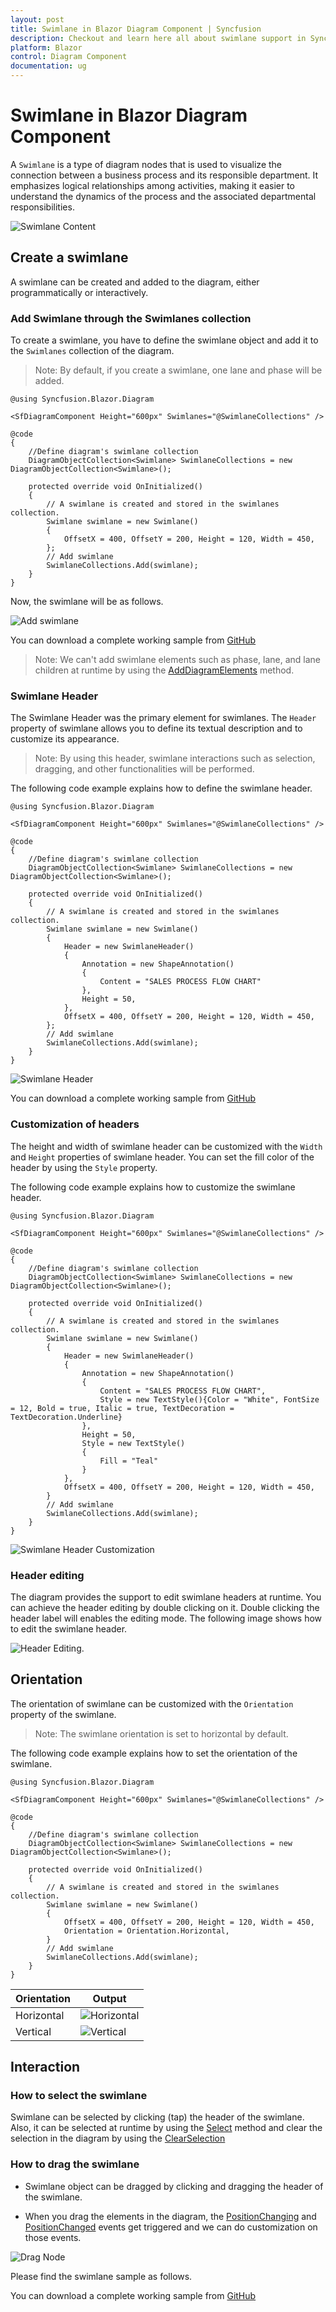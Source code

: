 ```yaml
---
layout: post
title: Swimlane in Blazor Diagram Component | Syncfusion
description: Checkout and learn here all about swimlane support in Syncfusion Blazor Diagram component and much more.
platform: Blazor
control: Diagram Component
documentation: ug
---
```


# Swimlane in Blazor Diagram Component

A `Swimlane` is a type of diagram nodes that is used to visualize the connection between a business process and its responsible department. It emphasizes logical relationships among activities, making it easier to understand the dynamics of the process and the associated departmental responsibilities.

![Swimlane Content](./Swimlane-images/Swimlane_Default.PNG)

## Create a swimlane
A swimlane can be created and added to the diagram, either programmatically or interactively. 

### Add Swimlane through the Swimlanes collection 

To create a swimlane, you have to define the swimlane object and add it to the `Swimlanes` collection of the diagram.

>Note: By default, if you create a swimlane, one lane and phase will be added.

```cshtml
@using Syncfusion.Blazor.Diagram

<SfDiagramComponent Height="600px" Swimlanes="@SwimlaneCollections" />

@code
{
    //Define diagram's swimlane collection
    DiagramObjectCollection<Swimlane> SwimlaneCollections = new DiagramObjectCollection<Swimlane>();

    protected override void OnInitialized()
    {
        // A swimlane is created and stored in the swimlanes collection.
        Swimlane swimlane = new Swimlane()
        {
            OffsetX = 400, OffsetY = 200, Height = 120, Width = 450,
        };
        // Add swimlane
        SwimlaneCollections.Add(swimlane);
    }
}
```

Now, the swimlane will be as follows.

![Add swimlane](Swimlane-images/Swimlane_Empty.PNG)

You can download a complete working sample from [GitHub]()

>Note: We can't add swimlane elements such as phase, lane, and lane children at runtime by using the [AddDiagramElements](https://help.syncfusion.com/cr/blazor/Syncfusion.Blazor.Diagram.SfDiagramComponent.html#Syncfusion_Blazor_Diagram_SfDiagramComponent_AddDiagramElements_Syncfusion_Blazor_Diagram_DiagramObjectCollection_Syncfusion_Blazor_Diagram_NodeBase__) method.

### Swimlane Header

The Swimlane Header was the primary element for swimlanes. The `Header` property of swimlane allows you to define its textual description and to customize its appearance.

>Note: By using this header, swimlane interactions such as selection, dragging, and other functionalities will be performed.

The following code example explains how to define the swimlane header.

```cshtml
@using Syncfusion.Blazor.Diagram

<SfDiagramComponent Height="600px" Swimlanes="@SwimlaneCollections" />

@code
{
    //Define diagram's swimlane collection
    DiagramObjectCollection<Swimlane> SwimlaneCollections = new DiagramObjectCollection<Swimlane>();

    protected override void OnInitialized()
    {
        // A swimlane is created and stored in the swimlanes collection.
        Swimlane swimlane = new Swimlane()
        {
            Header = new SwimlaneHeader()
            {
                Annotation = new ShapeAnnotation()
                {
                    Content = "SALES PROCESS FLOW CHART"
                },
                Height = 50,
            },
            OffsetX = 400, OffsetY = 200, Height = 120, Width = 450,
        };
        // Add swimlane
        SwimlaneCollections.Add(swimlane);
    }
}
``` 

![Swimlane Header](Swimlane-images/Swimlane_Header.PNG)

You can download a complete working sample from [GitHub]()

### Customization of headers

The height and width of swimlane header can be customized with the `Width` and `Height` properties of swimlane header. You can set the fill color of the header by using the `Style` property.

The following code example explains how to customize the swimlane header.

```cshtml
@using Syncfusion.Blazor.Diagram

<SfDiagramComponent Height="600px" Swimlanes="@SwimlaneCollections" />

@code
{
    //Define diagram's swimlane collection
    DiagramObjectCollection<Swimlane> SwimlaneCollections = new DiagramObjectCollection<Swimlane>();

    protected override void OnInitialized()
    {
        // A swimlane is created and stored in the swimlanes collection.
        Swimlane swimlane = new Swimlane()
        {
            Header = new SwimlaneHeader()
            {
                Annotation = new ShapeAnnotation()
                {
                    Content = "SALES PROCESS FLOW CHART",
                    Style = new TextStyle(){Color = "White", FontSize = 12, Bold = true, Italic = true, TextDecoration = TextDecoration.Underline}
                },
                Height = 50,
                Style = new TextStyle()
                {
                    Fill = "Teal"
                }
            },
            OffsetX = 400, OffsetY = 200, Height = 120, Width = 450,
        }
        // Add swimlane
        SwimlaneCollections.Add(swimlane);
    }
}
``` 

![Swimlane Header Customization](Swimlane-images/Swimlane_Header_Customization.PNG)

### Header editing

The diagram provides the support to edit swimlane headers at runtime. You can achieve the header editing by double clicking on it. Double clicking the header label will enables the editing mode.
The following image shows how to edit the swimlane header.

![Header Editing](Swimlane-images/Header_Edit.gif).

## Orientation

The orientation of swimlane can be customized with the `Orientation` property of the swimlane.

>Note: The swimlane orientation is set to horizontal by default.

The following code example explains how to set the orientation of the swimlane.

```cshtml
@using Syncfusion.Blazor.Diagram

<SfDiagramComponent Height="600px" Swimlanes="@SwimlaneCollections" />

@code
{
    //Define diagram's swimlane collection
    DiagramObjectCollection<Swimlane> SwimlaneCollections = new DiagramObjectCollection<Swimlane>();

    protected override void OnInitialized()
    {
        // A swimlane is created and stored in the swimlanes collection.
        Swimlane swimlane = new Swimlane()
        {
            OffsetX = 400, OffsetY = 200, Height = 120, Width = 450, 
            Orientation = Orientation.Horizontal,
        }
        // Add swimlane
        SwimlaneCollections.Add(swimlane);
    }
}
```

| Orientation | Output |
|---|---|
| Horizontal | ![Horizontal](Swimlane-images/Swimlane_Horizontal.PNG) |
| Vertical | ![Vertical](Swimlane-images/Swimlane_Vertical.PNG) |

## Interaction

### How to select the swimlane

Swimlane can be selected by clicking (tap) the header of the swimlane. Also, it can be selected at runtime by using the [Select](https://help.syncfusion.com/cr/blazor/Syncfusion.Blazor.Diagram.SfDiagramComponent.html#Syncfusion_Blazor_Diagram_SfDiagramComponent_Select_System_Collections_ObjectModel_ObservableCollection_Syncfusion_Blazor_Diagram_IDiagramObject__System_Nullable_System_Boolean__) method and clear the selection in the diagram by using the [ClearSelection](https://help.syncfusion.com/cr/blazor/Syncfusion.Blazor.Diagram.SfDiagramComponent.html#Syncfusion_Blazor_Diagram_SfDiagramComponent_ClearSelection)

### How to drag the swimlane  

* Swimlane object can be dragged by clicking and dragging the header of the swimlane. 

* When you drag the elements in the diagram, the [PositionChanging](https://help.syncfusion.com/cr/blazor/Syncfusion.Blazor.Diagram.SfDiagramComponent.html#Syncfusion_Blazor_Diagram_SfDiagramComponent_PositionChanging) and [PositionChanged](https://help.syncfusion.com/cr/blazor/Syncfusion.Blazor.Diagram.SfDiagramComponent.html#Syncfusion_Blazor_Diagram_SfDiagramComponent_PositionChanged) events get triggered and we can do customization on those events.


![Drag Node](Swimlane-images/Swimlane_Select_Drag.gif)


Please find the swimlane sample as follows.

You can download a complete working sample from [GitHub]()
